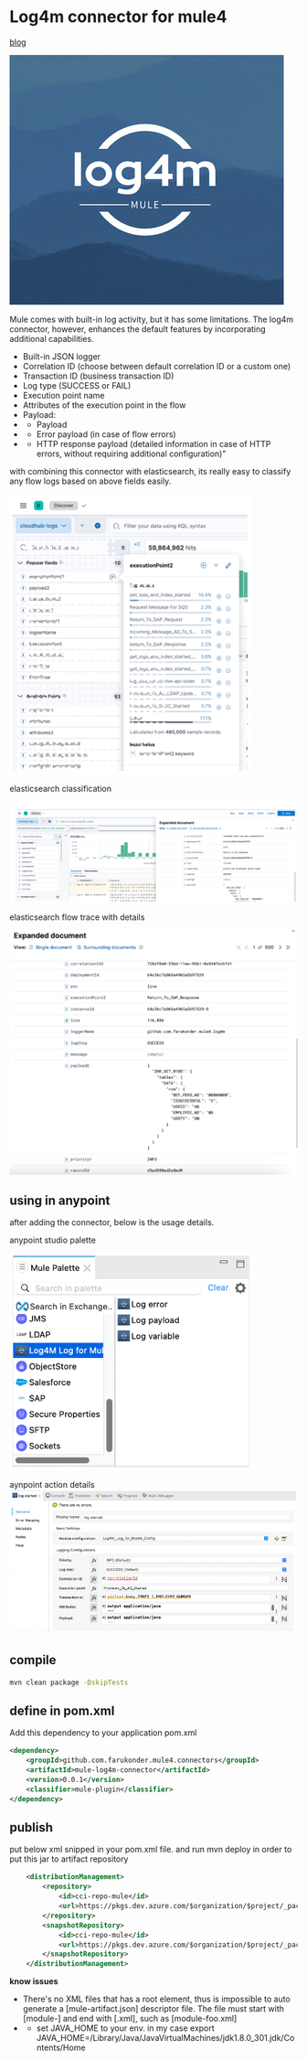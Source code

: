 # Log4m connector for mule4

[blog](https://farukonder.github.io/thats-enough-cloud-for-today/blog/2023/11/20/log4m-for-mulesoft.html)

![splash](./content/log4m.min.png)

Mule comes with built-in log activity, but it has some limitations. The log4m connector, however, enhances the default features by incorporating additional capabilities.
 - Built-in JSON logger
 - Correlation ID (choose between default correlation ID or a custom one)
 - Transaction ID (business transaction ID)
 - Log type (SUCCESS or FAIL)
 - Execution point name
 - Attributes of the execution point in the flow
 - Payload:
 - - Payload
 - - Error payload (in case of flow errors)
 - - HTTP response payload (detailed information in case of HTTP errors, without requiring additional configuration)"


with combining this connector with elasticsearch, its really easy to classify any flow logs based on above fields easily.

![elastic-fields](./content/e1.png)

elasticsearch classification

![elastic-classification](./content/e2.png)

elasticsearch flow trace with details

![elastic-fields](./content/e3.png)

## using in anypoint

after adding the connector, below is the usage details.

anypoint studio palette

![palette](./content/palette.png)

aynpoint action details
![action](./content/log-connector-conf.png)


## compile

```sh
mvn clean package -DskipTests
```

## define in pom.xml

Add this dependency to your application pom.xml

```xml
<dependency>
	<groupId>github.com.farukonder.mule4.connectors</groupId>
	<artifactId>mule-log4m-connector</artifactId>
	<version>0.0.1</version>
    <classifier>mule-plugin</classifier>
</dependency>
```

## publish

put below xml snipped in your pom.xml file. and run mvn deploy in order to put this jar to artifact repository

```xml
	<distributionManagement>
		<repository>
			<id>cci-repo-mule</id>
			<url>https://pkgs.dev.azure.com/$organization/$project/_packaging/repo-mule/maven/v1</url>
		</repository>
		<snapshotRepository>
			<id>cci-repo-mule</id>
			<url>https://pkgs.dev.azure.com/$organization/$project/_packaging/repo-mule/maven/v1</url>
		</snapshotRepository>
	</distributionManagement>
```

**know issues**
 - There's no XML files that has a <module> root element, thus is impossible to auto generate a [mule-artifact.json] descriptor file. The file must start with [module-] and end with [.xml], such as [module-foo.xml] 
 - - set JAVA_HOME to your env. in my case export JAVA_HOME=/Library/Java/JavaVirtualMachines/jdk1.8.0_301.jdk/Contents/Home
